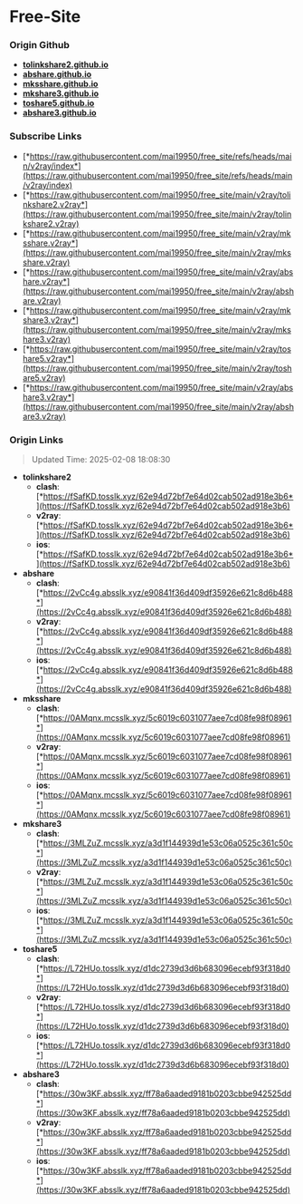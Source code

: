 # Free-Site

### Origin Github

- [**tolinkshare2.github.io**](https://github.com/tolinkshare2/tolinkshare2.github.io)
- [**abshare.github.io**](https://github.com/abshare/abshare.github.io)
- [**mksshare.github.io**](https://github.com/mksshare/mksshare.github.io)
- [**mkshare3.github.io**](https://github.com/mkshare3/mkshare3.github.io)
- [**toshare5.github.io**](https://github.com/toshare5/toshare5.github.io)
- [**abshare3.github.io**](https://github.com/abshare3/abshare3.github.io)

### Subscribe Links

- [*https://raw.githubusercontent.com/mai19950/free_site/refs/heads/main/v2ray/index*](https://raw.githubusercontent.com/mai19950/free_site/refs/heads/main/v2ray/index)
- [*https://raw.githubusercontent.com/mai19950/free_site/main/v2ray/tolinkshare2.v2ray*](https://raw.githubusercontent.com/mai19950/free_site/main/v2ray/tolinkshare2.v2ray)
- [*https://raw.githubusercontent.com/mai19950/free_site/main/v2ray/mksshare.v2ray*](https://raw.githubusercontent.com/mai19950/free_site/main/v2ray/mksshare.v2ray)
- [*https://raw.githubusercontent.com/mai19950/free_site/main/v2ray/abshare.v2ray*](https://raw.githubusercontent.com/mai19950/free_site/main/v2ray/abshare.v2ray)
- [*https://raw.githubusercontent.com/mai19950/free_site/main/v2ray/mkshare3.v2ray*](https://raw.githubusercontent.com/mai19950/free_site/main/v2ray/mkshare3.v2ray)
- [*https://raw.githubusercontent.com/mai19950/free_site/main/v2ray/toshare5.v2ray*](https://raw.githubusercontent.com/mai19950/free_site/main/v2ray/toshare5.v2ray)
- [*https://raw.githubusercontent.com/mai19950/free_site/main/v2ray/abshare3.v2ray*](https://raw.githubusercontent.com/mai19950/free_site/main/v2ray/abshare3.v2ray)

### Origin Links

> Updated Time: 2025-02-08 18:08:30

- **tolinkshare2**
  - **clash**: [*https://fSafKD.tosslk.xyz/62e94d72bf7e64d02cab502ad918e3b6*](https://fSafKD.tosslk.xyz/62e94d72bf7e64d02cab502ad918e3b6)
  - **v2ray**: [*https://fSafKD.tosslk.xyz/62e94d72bf7e64d02cab502ad918e3b6*](https://fSafKD.tosslk.xyz/62e94d72bf7e64d02cab502ad918e3b6)
  - **ios**: [*https://fSafKD.tosslk.xyz/62e94d72bf7e64d02cab502ad918e3b6*](https://fSafKD.tosslk.xyz/62e94d72bf7e64d02cab502ad918e3b6)
- **abshare**
  - **clash**: [*https://2vCc4g.absslk.xyz/e90841f36d409df35926e621c8d6b488*](https://2vCc4g.absslk.xyz/e90841f36d409df35926e621c8d6b488)
  - **v2ray**: [*https://2vCc4g.absslk.xyz/e90841f36d409df35926e621c8d6b488*](https://2vCc4g.absslk.xyz/e90841f36d409df35926e621c8d6b488)
  - **ios**: [*https://2vCc4g.absslk.xyz/e90841f36d409df35926e621c8d6b488*](https://2vCc4g.absslk.xyz/e90841f36d409df35926e621c8d6b488)
- **mksshare**
  - **clash**: [*https://0AMqnx.mcsslk.xyz/5c6019c6031077aee7cd08fe98f08961*](https://0AMqnx.mcsslk.xyz/5c6019c6031077aee7cd08fe98f08961)
  - **v2ray**: [*https://0AMqnx.mcsslk.xyz/5c6019c6031077aee7cd08fe98f08961*](https://0AMqnx.mcsslk.xyz/5c6019c6031077aee7cd08fe98f08961)
  - **ios**: [*https://0AMqnx.mcsslk.xyz/5c6019c6031077aee7cd08fe98f08961*](https://0AMqnx.mcsslk.xyz/5c6019c6031077aee7cd08fe98f08961)
- **mkshare3**
  - **clash**: [*https://3MLZuZ.mcsslk.xyz/a3d1f144939d1e53c06a0525c361c50c*](https://3MLZuZ.mcsslk.xyz/a3d1f144939d1e53c06a0525c361c50c)
  - **v2ray**: [*https://3MLZuZ.mcsslk.xyz/a3d1f144939d1e53c06a0525c361c50c*](https://3MLZuZ.mcsslk.xyz/a3d1f144939d1e53c06a0525c361c50c)
  - **ios**: [*https://3MLZuZ.mcsslk.xyz/a3d1f144939d1e53c06a0525c361c50c*](https://3MLZuZ.mcsslk.xyz/a3d1f144939d1e53c06a0525c361c50c)
- **toshare5**
  - **clash**: [*https://L72HUo.tosslk.xyz/d1dc2739d3d6b683096ecebf93f318d0*](https://L72HUo.tosslk.xyz/d1dc2739d3d6b683096ecebf93f318d0)
  - **v2ray**: [*https://L72HUo.tosslk.xyz/d1dc2739d3d6b683096ecebf93f318d0*](https://L72HUo.tosslk.xyz/d1dc2739d3d6b683096ecebf93f318d0)
  - **ios**: [*https://L72HUo.tosslk.xyz/d1dc2739d3d6b683096ecebf93f318d0*](https://L72HUo.tosslk.xyz/d1dc2739d3d6b683096ecebf93f318d0)
- **abshare3**
  - **clash**: [*https://30w3KF.absslk.xyz/ff78a6aaded9181b0203cbbe942525dd*](https://30w3KF.absslk.xyz/ff78a6aaded9181b0203cbbe942525dd)
  - **v2ray**: [*https://30w3KF.absslk.xyz/ff78a6aaded9181b0203cbbe942525dd*](https://30w3KF.absslk.xyz/ff78a6aaded9181b0203cbbe942525dd)
  - **ios**: [*https://30w3KF.absslk.xyz/ff78a6aaded9181b0203cbbe942525dd*](https://30w3KF.absslk.xyz/ff78a6aaded9181b0203cbbe942525dd)
